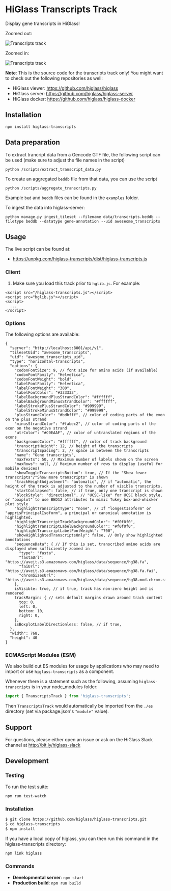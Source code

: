# HiGlass Transcripts Track

Display gene transcripts in HiGlass!

Zoomed out:

![Transcripts track](https://aveit.s3.amazonaws.com/higlass/static/higlass-transcripts-zoomed-out.png)

Zoomed in:

![Transcripts track](https://aveit.s3.amazonaws.com/higlass/static/higlass-transcripts-zoomed-in.png)

**Note**: This is the source code for the transcripts track only! You might want to check out the following repositories as well:

- HiGlass viewer: https://github.com/higlass/higlass
- HiGlass server: https://github.com/higlass/higlass-server
- HiGlass docker: https://github.com/higlass/higlass-docker

## Installation
 
```
npm install higlass-transcripts
```

## Data preparation

To extract trancript data from a Gencode GTF file, the following script can be used (make sure to adjust the file names in the script)
```
python /scripts/extract_transcript_data.py
```

To create an aggregated `beddb` file from that data, you can use the script
```
python /scripts/aggregate_transcripts.py
```
Example `bed` and `beddb` files can be found in the `examples` folder.

To ingest the data into higlass-server:
```
python manage.py ingest_tileset --filename data/transcripts.beddb --filetype beddb --datatype gene-annotation --uid aweseome_transcripts
```


## Usage

The live script can be found at:

- https://unpkg.com/higlass-transcripts/dist/higlass-transcripts.js

### Client

1. Make sure you load this track prior to `hglib.js`. For example:

```
<script src="/higlass-transcripts.js"></script>
<script src="hglib.js"></script>
<script>
  ...
</script>
```

### Options
The following options are available:
```
{
  "server": "http://localhost:8001/api/v1",
  "tilesetUid": "awesome_transcripts",
  "uid": "awesome_transcripts_uid",
  "type": "horizontal-transcripts",
  "options": {
    "codonFontSize": 9, // font size for amino acids (if available)
    "codonFontFamily": "Helvetica", 
    "codonFontWeight": "bold",
    "labelFontFamily": "Helvetica",
    "labelFontWeight": "300",
    "labelFontColor": "#333333",
    "labelBackgroundPlusStrandColor": "#ffffff",
    "labelBackgroundMinusStrandColor": "#ffffff",
    "labelStrokePlusStrandColor": "#999999",
    "labelStrokeMinusStrandColor": "#999999",
    "plusStrandColor": "#bdbfff", // color of coding parts of the exon on the plus strand
    "minusStrandColor": "#fabec2", // color of coding parts of the exon on the negative strand
    "utrColor": "#C0EAAF", // color of untranslated regions of the exons
    "backgroundColor": "#ffffff", // color of track background
    "transcriptHeight": 12, // height of the transcripts
    "transcriptSpacing": 2, // space in between the transcripts
    "name": "Gene transcripts",
    "maxTexts": 50, // Maximum number of labels shown on the screen
    "maxRows": null, // Maximum number of rows to display (useful for mobile devices)
    "showToggleTranscriptsButton": true, // If the "Show fewer transcripts"/"Show more transcripts" is shown
    "trackHeightAdjustment": "automatic", // if "automatic", the height of the track is adjusted to the number of visible transcripts.
    "startCollapsed": false, // if true, only one transcript is shown
    "blockStyle": "directional", // "UCSC-like" for UCSC block style, or "boxplot" to use BED12 attributes to mimic Tukey box-and-whisker plot style 
    "highlightTranscriptType": "none", // If "longestIsoform" or "apprisPrincipalIsoform", a principal or canonical annotation is highlighted.
    "highlightTranscriptTrackBackgroundColor": "#f0f0f0",
    "highlightTranscriptLabelBackgroundColor": "#f0f0f0",
    "highlightTranscriptLabelFontWeight": "700",
    "showHighlightedTranscriptsOnly": false, // Only show highlighted annotations
    "sequenceData": { // If this is set, transcribed amino acids are displayed when sufficiently zoomed in
      "type": "fasta",
      "fastaUrl": "https://aveit.s3.amazonaws.com/higlass/data/sequence/hg38.fa",
      "faiUrl": "https://aveit.s3.amazonaws.com/higlass/data/sequence/hg38.fa.fai",
      "chromSizesUrl": "https://aveit.s3.amazonaws.com/higlass/data/sequence/hg38.mod.chrom.sizes"
    },
    isVisible: true, // if true, track has non-zero height and is rendered
    trackMargin: { // sets default margins drawn around track content
      top: 0,
      left: 0,
      bottom: 10,
      right: 0,
    },
    isBoxplotLabelDirectionless: false, // if true, 
  },
  "width": 768,
  "height": 40
}
```

### ECMAScript Modules (ESM)

We also build out ES modules for usage by applications who may need to import or use `higlass-transcripts` as a component.

Whenever there is a statement such as the following, assuming `higlass-transcripts` is in your node_modules folder:
```javascript
import { TranscriptsTrack } from 'higlass-transcripts';
```

Then `TranscriptsTrack` would automatically be imported from the `./es` directory (set via package.json's `"module"` value). 

## Support

For questions, please either open an issue or ask on the HiGlass Slack channel at http://bit.ly/higlass-slack

## Development

### Testing

To run the test suite:

```
npm run test-watch
```


### Installation

```bash
$ git clone https://github.com/higlass/higlass-transcripts.git
$ cd higlass-transcripts
$ npm install
```
If you have a local copy of higlass, you can then run this command in the higlass-transcripts directory:

```bash
npm link higlass
```

### Commands

 - **Developmental server**: `npm start`
 - **Production build**: `npm run build`
